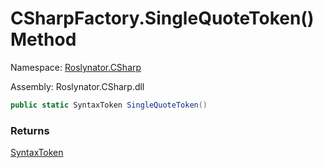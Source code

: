 # CSharpFactory\.SingleQuoteToken\(\) Method

Namespace: [Roslynator.CSharp](../../README.md)

Assembly: Roslynator\.CSharp\.dll

```csharp
public static SyntaxToken SingleQuoteToken()
```

### Returns

[SyntaxToken](https://docs.microsoft.com/en-us/dotnet/api/microsoft.codeanalysis.syntaxtoken)

